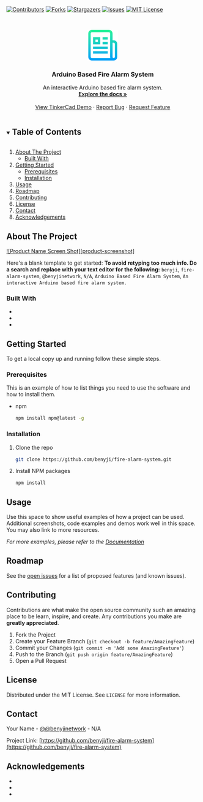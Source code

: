 
[![Contributors][contributors-shield]][contributors-url]
[![Forks][forks-shield]][forks-url]
[![Stargazers][stars-shield]][stars-url]
[![Issues][issues-shield]][issues-url]
[![MIT License][license-shield]][license-url]




<!-- PROJECT LOGO -->
<br />
<p align="center">
  <a href="https://github.com/benyji/fire-alarm-system">
    <img src="images/logo.png" alt="Logo" width="80" height="80">
  </a>

  <h3 align="center">Arduino Based Fire Alarm System</h3>

  <p align="center">
    An interactive Arduino based fire alarm system.
    <br />
    <a href="https://github.com/benyji/fire-alarm-system"><strong>Explore the docs »</strong></a>
    <br />
    <br />
    <a href="https://www.tinkercad.com/things/8lGohPeoOZy-fire-alarm-system">View TinkerCad Demo</a>
    ·
    <a href="https://github.com/benyji/fire-alarm-system/issues">Report Bug</a>
    ·
    <a href="https://github.com/benyji/fire-alarm-system/issues">Request Feature</a>
  </p>
</p>



<!-- TABLE OF CONTENTS -->
<details open="open">
  <summary><h2 style="display: inline-block">Table of Contents</h2></summary>
  <ol>
    <li>
      <a href="#about-the-project">About The Project</a>
      <ul>
        <li><a href="#built-with">Built With</a></li>
      </ul>
    </li>
    <li>
      <a href="#getting-started">Getting Started</a>
      <ul>
        <li><a href="#prerequisites">Prerequisites</a></li>
        <li><a href="#installation">Installation</a></li>
      </ul>
    </li>
    <li><a href="#usage">Usage</a></li>
    <li><a href="#roadmap">Roadmap</a></li>
    <li><a href="#contributing">Contributing</a></li>
    <li><a href="#license">License</a></li>
    <li><a href="#contact">Contact</a></li>
    <li><a href="#acknowledgements">Acknowledgements</a></li>
  </ol>
</details>



<!-- ABOUT THE PROJECT -->
## About The Project

[![Product Name Screen Shot][product-screenshot]](https://example.com)

Here's a blank template to get started:
**To avoid retyping too much info. Do a search and replace with your text editor for the following:**
`benyji`, `fire-alarm-system`, `@benyjinetwork`, `N/A`, `Arduino Based Fire Alarm System`, `An interactive Arduino based fire alarm system.`


### Built With

* []()
* []()
* []()



<!-- GETTING STARTED -->
## Getting Started

To get a local copy up and running follow these simple steps.

### Prerequisites

This is an example of how to list things you need to use the software and how to install them.
* npm
  ```sh
  npm install npm@latest -g
  ```

### Installation

1. Clone the repo
   ```sh
   git clone https://github.com/benyji/fire-alarm-system.git
   ```
   
2. Install NPM packages
   ```sh
   npm install
   ```



<!-- USAGE EXAMPLES -->
## Usage

Use this space to show useful examples of how a project can be used. Additional screenshots, code examples and demos work well in this space. You may also link to more resources.

_For more examples, please refer to the [Documentation](https://example.com)_



<!-- ROADMAP -->
## Roadmap

See the [open issues](https://github.com/benyji/fire-alarm-system/issues) for a list of proposed features (and known issues).



<!-- CONTRIBUTING -->
## Contributing

Contributions are what make the open source community such an amazing place to be learn, inspire, and create. Any contributions you make are **greatly appreciated**.

1. Fork the Project
2. Create your Feature Branch (`git checkout -b feature/AmazingFeature`)
3. Commit your Changes (`git commit -m 'Add some AmazingFeature'`)
4. Push to the Branch (`git push origin feature/AmazingFeature`)
5. Open a Pull Request



<!-- LICENSE -->
## License

Distributed under the MIT License. See `LICENSE` for more information.



<!-- CONTACT -->
## Contact

Your Name - [@@benyjinetwork](https://twitter.com/@benyjinetwork) - N/A

Project Link: [https://github.com/benyji/fire-alarm-system](https://github.com/benyji/fire-alarm-system)



<!-- ACKNOWLEDGEMENTS -->
## Acknowledgements

* []()
* []()
* []()





<!-- MARKDOWN LINKS & IMAGES -->
<!-- https://www.markdownguide.org/basic-syntax/#reference-style-links -->
[contributors-shield]: https://img.shields.io/github/contributors/benyji/repo.svg?style=for-the-badge
[contributors-url]: https://github.com/benyji/repo/graphs/contributors
[forks-shield]: https://img.shields.io/github/forks/benyji/repo.svg?style=for-the-badge
[forks-url]: https://github.com/benyji/repo/network/members
[stars-shield]: https://img.shields.io/github/stars/benyji/repo.svg?style=for-the-badge
[stars-url]: https://github.com/benyji/repo/stargazers
[issues-shield]: https://img.shields.io/github/issues/benyji/repo.svg?style=for-the-badge
[issues-url]: https://github.com/benyji/repo/issues
[license-shield]: https://img.shields.io/github/license/benyji/repo.svg?style=for-the-badge
[license-url]: https://github.com/benyji/repo/blob/master/LICENSE.txt
[linkedin-shield]: https://img.shields.io/badge/-LinkedIn-black.svg?style=for-the-badge&logo=linkedin&colorB=555
[linkedin-url]: https://linkedin.com/in/benyji

